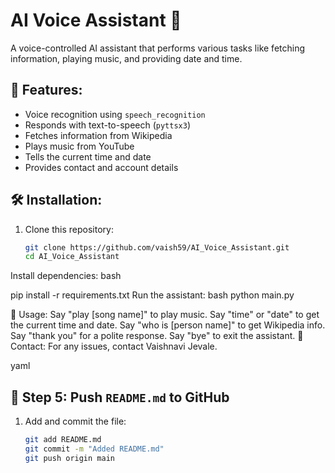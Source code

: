 # AI Voice Assistant 🤖  

A voice-controlled AI assistant that performs various tasks like fetching information, playing music, and providing date and time.

## 🔹 Features:
- Voice recognition using `speech_recognition`
- Responds with text-to-speech (`pyttsx3`)
- Fetches information from Wikipedia
- Plays music from YouTube
- Tells the current time and date
- Provides contact and account details

## 🛠 Installation:
1. Clone this repository:
   ```bash
   git clone https://github.com/vaish59/AI_Voice_Assistant.git
   cd AI_Voice_Assistant
Install dependencies:
bash

pip install -r requirements.txt
Run the assistant:
bash
python main.py

📌 Usage:
Say "play [song name]" to play music.
Say "time" or "date" to get the current time and date.
Say "who is [person name]" to get Wikipedia info.
Say "thank you" for a polite response.
Say "bye" to exit the assistant.
📩 Contact:
For any issues, contact Vaishnavi Jevale.

yaml


## **📌 Step 5: Push `README.md` to GitHub**
1. Add and commit the file:
   ```bash
   git add README.md
   git commit -m "Added README.md"
   git push origin main

